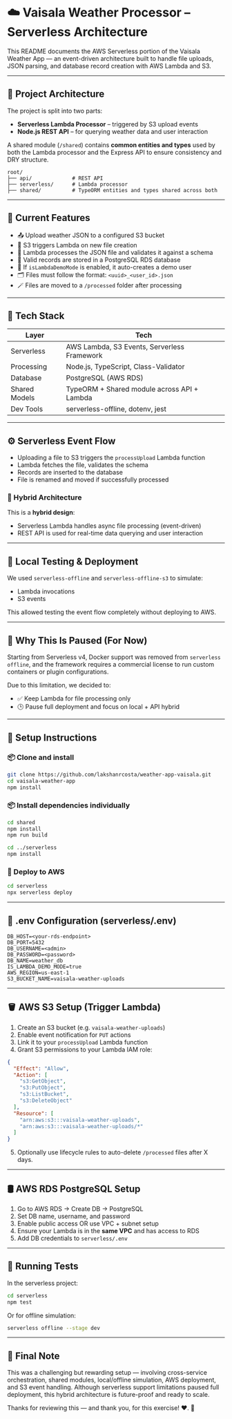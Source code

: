 # ☁️ Vaisala Weather Processor – Serverless Architecture

This README documents the AWS Serverless portion of the Vaisala Weather App — an event-driven architecture built to handle file uploads, JSON parsing, and database record creation with AWS Lambda and S3.

---

## 📐 Project Architecture

The project is split into two parts:

- **Serverless Lambda Processor** – triggered by S3 upload events
- **Node.js REST API** – for querying weather data and user interaction

A shared module (`/shared`) contains **common entities and types** used by both the Lambda processor and the Express API to ensure consistency and DRY structure.

```
root/
├── api/             # REST API
├── serverless/      # Lambda processor
├── shared/          # TypeORM entities and types shared across both
```

---

## 🚀 Current Features

- 📤 Upload weather JSON to a configured S3 bucket
- 🔔 S3 triggers Lambda on new file creation
- 🧪 Lambda processes the JSON file and validates it against a schema
- 🧾 Valid records are stored in a PostgreSQL RDS database
- 🧪 If `isLambdaDemoMode` is enabled, it auto-creates a demo user
- 🗂️ Files must follow the format: `<uuid>_<user_id>.json`
- 🪄 Files are moved to a `/processed` folder after processing

---

## 🧰 Tech Stack

| Layer         | Tech                                      |
|---------------|-------------------------------------------|
| Serverless    | AWS Lambda, S3 Events, Serverless Framework |
| Processing    | Node.js, TypeScript, Class-Validator       |
| Database      | PostgreSQL (AWS RDS)                      |
| Shared Models | TypeORM + Shared module across API + Lambda |
| Dev Tools     | serverless-offline, dotenv, jest          |

---

## ⚙️ Serverless Event Flow

- Uploading a file to S3 triggers the `processUpload` Lambda function
- Lambda fetches the file, validates the schema
- Records are inserted to the database
- File is renamed and moved if successfully processed

### 🔁 Hybrid Architecture

This is a **hybrid design**:

- Serverless Lambda handles async file processing (event-driven)
- REST API is used for real-time data querying and user interaction

---

## 🧪 Local Testing & Deployment

We used `serverless-offline` and `serverless-offline-s3` to simulate:

- Lambda invocations
- S3 events

This allowed testing the event flow completely without deploying to AWS.

---

## 🛑 Why This Is Paused (For Now)

Starting from Serverless v4, Docker support was removed from `serverless offline`, and the framework requires a commercial license to run custom containers or plugin configurations.

Due to this limitation, we decided to:

- ✅ Keep Lambda for file processing only
- 🕒 Pause full deployment and focus on local + API hybrid

---

## 🧭 Setup Instructions

### 📦 Clone and install

```bash
git clone https://github.com/lakshanrcosta/weather-app-vaisala.git
cd vaisala-weather-app
npm install
```

### 📦 Install dependencies individually

```bash
cd shared
npm install
npm run build

cd ../serverless
npm install
```

### 🚀 Deploy to AWS

```bash
cd serverless
npx serverless deploy
```

---

## 🔐 .env Configuration (serverless/.env)

```env
DB_HOST=<your-rds-endpoint>
DB_PORT=5432
DB_USERNAME=<admin>
DB_PASSWORD=<password>
DB_NAME=weather_db
IS_LAMBDA_DEMO_MODE=true
AWS_REGION=us-east-1
S3_BUCKET_NAME=vaisala-weather-uploads
```

---

## 🪣 AWS S3 Setup (Trigger Lambda)

1. Create an S3 bucket (e.g. `vaisala-weather-uploads`)
2. Enable event notification for `PUT` actions
3. Link it to your `processUpload` Lambda function
4. Grant S3 permissions to your Lambda IAM role:

```json
{
  "Effect": "Allow",
  "Action": [
    "s3:GetObject",
    "s3:PutObject",
    "s3:ListBucket",
    "s3:DeleteObject"
  ],
  "Resource": [
    "arn:aws:s3:::vaisala-weather-uploads",
    "arn:aws:s3:::vaisala-weather-uploads/*"
  ]
}
```

5. Optionally use lifecycle rules to auto-delete `/processed` files after X days.

---

## 🛢️ AWS RDS PostgreSQL Setup

1. Go to AWS RDS → Create DB → PostgreSQL
2. Set DB name, username, and password
3. Enable public access OR use VPC + subnet setup
4. Ensure your Lambda is in the **same VPC** and has access to RDS
5. Add DB credentials to `serverless/.env`

---

## 🧪 Running Tests

In the serverless project:

```bash
cd serverless
npm test
```

Or for offline simulation:

```bash
serverless offline --stage dev
```

---

## 🤝 Final Note

This was a challenging but rewarding setup — involving cross-service orchestration, shared modules, local/offline simulation, AWS deployment, and S3 event handling. Although serverless support limitations paused full deployment, this hybrid architecture is future-proof and ready to scale.

Thanks for reviewing this — and thank you, for this exercise! ❤️. 🙌
